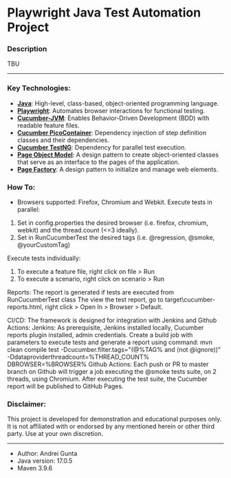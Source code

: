 # Playwright Java Test Automation Project

### Description
TBU

---

### Key Technologies:
- **[Java](https://docs.oracle.com/en/java/index.html)**: High-level, class-based, object-oriented programming language.
- **[Playwright](https://playwright.dev/java/)**: Automates browser interactions for functional testing.
- **[Cucumber-JVM](https://cucumber.io/)**: Enables Behavior-Driven Development (BDD) with readable feature files.
- **[Cucumber PicoContainer](https://github.com/cucumber/cucumber-jvm/tree/main/cucumber-picocontainer)**: Dependency injection of step definition classes and their dependencies.
- **[Cucumber TestNG](https://cucumber.io/docs/guides/parallel-execution/#testng)**: Dependency for parallel test execution.
- **[Page Object Model](https://www.guru99.com/page-object-model-pom-page-factory-in-selenium.html)**: A design pattern to create object-oriented classes that serve as an interface to the pages of the application.
- **[Page Factory](https://www.lambdatest.com/blog/page-factory-in-selenium/)**: A design pattern to initialize and manage web elements.

### How To:
- Browsers supported: Firefox, Chromium and Webkit.
Execute tests in parallel:
1. Set in config.properties the desired browser (i.e. firefox, chromium, webkit) and the thread.count (<=3 ideally).
2. Set in RunCucumberTest the desired tags (i.e. @regression, @smoke, @yourCustomTag)

Execute tests individually:
1. To execute a feature file, right click on file > Run
2. To execute a scenario, right click on scenario > Run

Reports:
The report is generated if tests are executed from RunCucumberTest class
The view the test report, go to target\cucumber-reports.html, right click > Open In > Browser > Default.

CI/CD:
The framework is designed for integration with Jenkins and Github Actions:
Jenkins:
As prerequisite, Jenkins installed locally, Cucumber reports plugin installed, admin credentials.
Create a build job with parameters to execute tests and generate a report using command: mvn clean compile test -Dcucumber.filter.tags="(@%TAG% and (not @ignore))" -Ddataproviderthreadcount=%THREAD_COUNT% DBROWSER=%BROWSER%
Github Actions:
Each push or PR to master branch on Github will trigger a job executing the @smoke tests suite, on 2 threads, using Chromium.
After executing the test suite, the Cucumber report will be published to GitHub Pages.

### Disclaimer:
This project is developed for demonstration and educational purposes only.
It is not affiliated with or endorsed by any mentioned herein or other third party.
Use at your own discretion.

---

- Author: Andrei Gunta
- Java version: 17.0.5
- Maven 3.9.6



